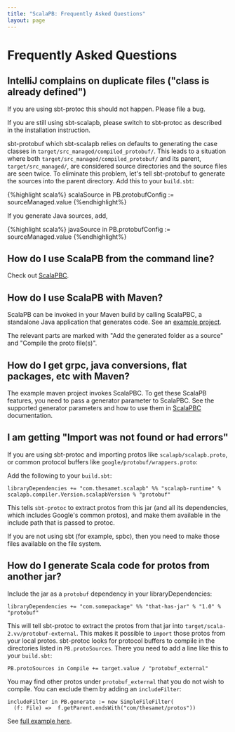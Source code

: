 ```yaml
---
title: "ScalaPB: Frequently Asked Questions"
layout: page
---
```


# Frequently Asked Questions

## IntelliJ complains on duplicate files ("class is already defined")

If you are using sbt-protoc this should not happen. Please file a bug.

If you are still using sbt-scalapb, please switch to sbt-protoc as described
in the installation instruction.

sbt-protobuf which sbt-scalapb relies on defaults to generating the case
classes in `target/src_managed/compiled_protobuf/`.  This leads to a situation
where both `target/src_managed/compiled_protobuf/` and its parent, `target/src_managed/`,
are considered source directories and the source files are seen twice. To
eliminate this problem, let's tell sbt-protobuf to generate the sources into
the parent directory. Add this to your `build.sbt`:

{%highlight scala%}
scalaSource in PB.protobufConfig := sourceManaged.value
{%endhighlight%}

If you generate Java sources, add,

{%highlight scala%}
javaSource in PB.protobufConfig := sourceManaged.value
{%endhighlight%}

## How do I use ScalaPB from the command line?

Check out [ScalaPBC]({{site.baseurl}}/scalapbc.html).

## How do I use ScalaPB with Maven?

ScalaPB can be invoked in your Maven build by calling ScalaPBC, a standalone
Java application that generates code. See an [example project](https://github.com/thesamet/scalapb-maven-example).

The relevant parts are marked with "Add the generated folder as a source" and
"Compile the proto file(s)".

## How do I get grpc, java conversions, flat packages, etc with Maven?

The example maven project invokes ScalaPBC. To get these ScalaPB features, you need to pass a
generator parameter to ScalaPBC. See the supported generator parameters and how to use them in 
[ScalaPBC]({{site.baseurl}}/scalapbc.html) documentation.

## I am getting "Import was not found or had errors"

If you are using sbt-protoc and importing protos like `scalapb/scalapb.proto`,
or common protocol buffers like `google/protobuf/wrappers.proto`:

Add the following to your `build.sbt`:

    libraryDependencies += "com.thesamet.scalapb" %% "scalapb-runtime" % scalapb.compiler.Version.scalapbVersion % "protobuf"

This tells `sbt-protoc` to extract protos from this jar (and all its
dependencies, which includes Google's common protos), and make them available
in the include path that is passed to protoc.

If you are not using sbt (for example, spbc), then you need to make those
files available on the file system.

## How do I generate Scala code for protos from another jar?

Include the jar as a `protobuf` dependency in your libraryDependencies:

    libraryDependencies += "com.somepackage" %% "that-has-jar" % "1.0" % "protobuf"

This will tell sbt-protoc to extract the protos from that jar into
`target/scala-2.vv/protobuf-external`. This makes it possible to `import`
those protos from your local protos. sbt-protoc looks for protocol buffers to
compile in the directories listed in `PB.protoSources`. There you need to
add a line like this to your `build.sbt`:

    PB.protoSources in Compile += target.value / "protobuf_external"

You may find other protos under `protobuf_external` that you do not wish to
compile. You can exclude them by adding an `includeFilter`:

    includeFilter in PB.generate := new SimpleFileFilter(
      (f: File) =>  f.getParent.endsWith("com/thesamet/protos"))

See [full example here](https://github.com/thesamet/sbt-protoc/tree/master/examples/multi-with-external-jar).
